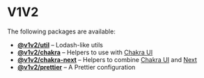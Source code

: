 # V1V2

The following packages are available:

- [**@v1v2/util**](packages/util#readme) – Lodash-like utils
- [**@v1v2/chakra**](packages/chakra#readme) – Helpers to use with [Chakra UI](https://chakra-ui.com/)
- [**@v1v2/chakra-next**](packages/chakra-next#readme) – Helpers to combine [Chakra UI](https://chakra-ui.com/) and [Next](https://nextjs.org/)
- [**@v1v2/prettier**](packages/prettier#readme) – A Prettier configuration
